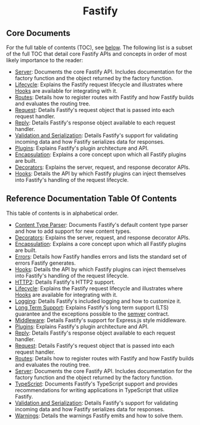 <h1 align="center">Fastify</h1>

## Core Documents
<a id="reference-core-docs"></a>

For the full table of contents (TOC), see [below](#reference-toc). The following
list is a subset of the full TOC that detail core Fastify APIs and concepts in
order of most likely importance to the reader:

+ [Server](./Server.md): Documents the core Fastify API. Includes documentation
  for the factory function and the object returned by the factory function.
+ [Lifecycle](./Lifecycle.md): Explains the Fastify request lifecycle and
  illustrates where [Hooks](./Hooks.md) are available for integrating with it.
+ [Routes](./Routes.md): Details how to register routes with Fastify and how
  Fastify builds and evaluates the routing tree.
+ [Request](./Request.md): Details Fastify's request object that is passed into
  each request handler.
+ [Reply](./Reply.md): Details Fastify's response object available to each
  request handler.
+ [Validation and Serialization](./Validation-and-Serialization.md): Details
  Fastify's support for validating incoming data and how Fastify serializes data
  for responses.
+ [Plugins](./Plugins.md): Explains Fastify's plugin architecture and API.
+ [Encapsulation](./Encapsulation.md): Explains a core concept upon which all
  Fastify plugins are built.
+ [Decorators](./Decorators.md): Explains the server, request, and response
  decorator APIs.
+ [Hooks](./Hooks.md): Details the API by which Fastify plugins can inject
  themselves into Fastify's handling of the request lifecycle.


## Reference Documentation Table Of Contents
<a id="reference-toc"></a>

This table of contents is in alphabetical order.

+ [Content Type Parser](./ContentTypeParser.md): Documents Fastify's default
  content type parser and how to add support for new content types.
+ [Decorators](./Decorators.md): Explains the server, request, and response
  decorator APIs.
+ [Encapsulation](./Encapsulation.md): Explains a core concept upon which all
  Fastify plugins are built.
+ [Errors](./Errors.md): Details how Fastify handles errors and lists the
  standard set of errors Fastify generates.
+ [Hooks](./Hooks.md): Details the API by which Fastify plugins can inject
  themselves into Fastify's handling of the request lifecycle.
+ [HTTP2](./HTTP2.md): Details Fastify's HTTP2 support.
+ [Lifecycle](./Lifecycle.md): Explains the Fastify request lifecycle and
  illustrates where [Hooks](./Hooks.md) are available for integrating with it.
+ [Logging](./Logging.md): Details Fastify's included logging and how to
  customize it.
+ [Long Term Support](./LTS.md): Explains Fastify's long term support (LTS)
  guarantee and the exceptions possible to the [semver](https://semver.org)
  contract.
+ [Middleware](./Middleware.md): Details Fastify's support for Express.js style
  middleware.
+ [Plugins](./Plugins.md): Explains Fastify's plugin architecture and API.
+ [Reply](./Reply.md): Details Fastify's response object available to each
  request handler.
+ [Request](./Request.md): Details Fastify's request object that is passed into
  each request handler.
+ [Routes](./Routes.md): Details how to register routes with Fastify and how
  Fastify builds and evaluates the routing tree.
+ [Server](./Server.md): Documents the core Fastify API. Includes documentation
  for the factory function and the object returned by the factory function.
+ [TypeScript](./TypeScript.md): Documents Fastify's TypeScript support and
  provides recommendations for writing applications in TypeScript that utilize
  Fastify.
+ [Validation and Serialization](./Validation-and-Serialization.md): Details
  Fastify's support for validating incoming data and how Fastify serializes data
  for responses.
+ [Warnings](./Warnings.md): Details the warnings Fastify emits and how to
  solve them.
